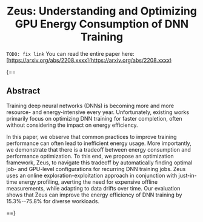 <div align="center">
<h1>Zeus: Understanding and Optimizing<br>GPU Energy Consumption of DNN Training</h1>
</div>

`TODO: fix link`
You can read the entire paper here: [https://arxiv.org/abs/2208.xxxx](https://arxiv.org/abs/2208.xxxx)

{==

## Abstract

Training deep neural networks (DNNs) is becoming more and more resource- and energy-intensive every year. Unfortunately, existing works primarily focus on optimizing DNN training for faster completion, often without considering the impact on energy efficiency.

In this paper, we observe that common practices to improve training performance can often lead to inefficient energy usage. More importantly, we demonstrate that there is a tradeoff between energy consumption and performance optimization. To this end, we propose an optimization framework, Zeus, to navigate this tradeoff by automatically finding optimal job- and GPU-level configurations for recurring DNN training jobs. Zeus uses an online exploration-exploitation approach in conjunction with just-in-time energy profiling, averting the need for expensive offline measurements, while adapting to data drifts over time. Our evaluation shows that Zeus can improve the energy efficiency of DNN training by 15.3%--75.8% for diverse workloads.

==}


